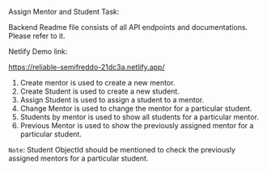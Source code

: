 Assign Mentor and Student Task:

Backend Readme file consists of all API endpoints and documentations. Please refer to it.

Netlify Demo link:

https://reliable-semifreddo-21dc3a.netlify.app/

1. Create mentor is used to create a new mentor.
2. Create Student is used to create a new student.
3. Assign Student is used to assign a student to a mentor.
4. Change Mentor is used to change the mentor for a particular student.
5. Students by mentor is used to show all students for a particular mentor.
6. Previous Mentor is used to show the previously assigned mentor for a particular student.

`Note`: Student ObjectId should be mentioned to check the previously assigned mentors for a particular student.
